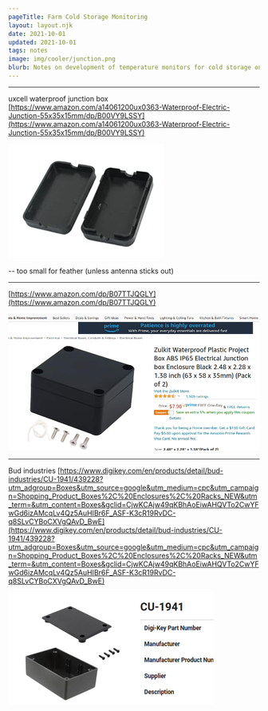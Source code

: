 ```yaml
---
pageTitle: Farm Cold Storage Monitoring
layout: layout.njk
date: 2021-10-01
updated: 2021-10-01
tags: notes 
image: img/cooler/junction.png
blurb: Notes on development of temperature monitors for cold storage on farms.
---
```


---

uxcell waterproof junction box [https://www.amazon.com/a14061200ux0363-Waterproof-Electric-Junction-55x35x15mm/dp/B00VY9LSSY](https://www.amazon.com/a14061200ux0363-Waterproof-Electric-Junction-55x35x15mm/dp/B00VY9LSSY)

![](/img/cooler/junction.png)

-- too small for feather (unless antenna sticks out)

---

[https://www.amazon.com/dp/B07TTJQGLY](https://www.amazon.com/dp/B07TTJQGLY)

![](/img/cooler/zulkit.png)

---

Bud industries [https://www.digikey.com/en/products/detail/bud-industries/CU-1941/439228?utm_adgroup=Boxes&utm_source=google&utm_medium=cpc&utm_campaign=Shopping_Product_Boxes%2C%20Enclosures%2C%20Racks_NEW&utm_term=&utm_content=Boxes&gclid=CjwKCAjw49qKBhAoEiwAHQVTo2CwYFwGd6izAMcqLv4Qz5AuHIBr6F_ASF-K3cR19RvDC-q8SLvCYBoCXVgQAvD_BwE](https://www.digikey.com/en/products/detail/bud-industries/CU-1941/439228?utm_adgroup=Boxes&utm_source=google&utm_medium=cpc&utm_campaign=Shopping_Product_Boxes%2C%20Enclosures%2C%20Racks_NEW&utm_term=&utm_content=Boxes&gclid=CjwKCAjw49qKBhAoEiwAHQVTo2CwYFwGd6izAMcqLv4Qz5AuHIBr6F_ASF-K3cR19RvDC-q8SLvCYBoCXVgQAvD_BwE)

![](/img/cooler/bud.png)


